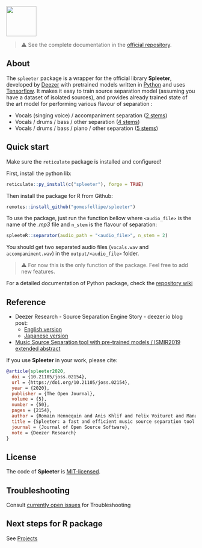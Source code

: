 <img src="https://github.com/deezer/spleeter/raw/master/images/spleeter_logo.png" height="80" />

> :warning: See the complete documentation in the [official repository](https://github.com/deezer/spleeter).

## About

The `spleeter` package is a wrapper for the official library **Spleeter**, developed by [Deezer](https://www.deezer.com/) with pretrained models
written in [Python](https://www.python.org/) and uses [Tensorflow](https://tensorflow.org/). It makes it easy
to train source separation model (assuming you have a dataset of isolated sources), and provides
already trained state of the art model for performing various flavour of separation :

* Vocals (singing voice) / accompaniment separation ([2 stems](https://github.com/deezer/spleeter/wiki/2.-Getting-started#using-2stems-model))
* Vocals / drums / bass / other separation ([4 stems](https://github.com/deezer/spleeter/wiki/2.-Getting-started#using-4stems-model))
* Vocals / drums / bass / piano / other separation ([5 stems](https://github.com/deezer/spleeter/wiki/2.-Getting-started#using-5stems-model))

## Quick start

Make sure the `reticulate` package is installed and configured!

First, install the python lib:

```r
reticulate::py_install(c("spleeter"), forge = TRUE)
```

Then install the package for R from Github:

```r
remotes::install_github("gomesfellipe/spleeter")
```

To use the package, just run the function bellow where `<audio_file>` is the name of the *.mp3* file and `n_stem` is the flavour of separation:

```r
spleeteR::separator(audio_path = "<audio_file>", n_stem = 2)
```

You should get two separated audio files (`vocals.wav` and `accompaniment.wav`) in the `output/<audio_file>` folder.

> :warning: For now this is the only function of the package. Feel free to add new features.

For a detailed documentation of Python package, check the [repository wiki](https://github.com/deezer/spleeter/wiki/1.-Installation)

## Reference

* Deezer Research - Source Separation Engine Story - deezer.io blog post:
  * [English version](https://deezer.io/releasing-spleeter-deezer-r-d-source-separation-engine-2b88985e797e)
  * [Japanese version](http://dzr.fm/splitterjp)
* [Music Source Separation tool with pre-trained models / ISMIR2019 extended abstract](http://archives.ismir.net/ismir2019/latebreaking/000036.pdf)

If you use **Spleeter** in your work, please cite:

```BibTeX
@article{spleeter2020,
  doi = {10.21105/joss.02154},
  url = {https://doi.org/10.21105/joss.02154},
  year = {2020},
  publisher = {The Open Journal},
  volume = {5},
  number = {50},
  pages = {2154},
  author = {Romain Hennequin and Anis Khlif and Felix Voituret and Manuel Moussallam},
  title = {Spleeter: a fast and efficient music source separation tool with pre-trained models},
  journal = {Journal of Open Source Software},
  note = {Deezer Research}
}
```

## License

The code of **Spleeter** is [MIT-licensed](LICENSE).

## Troubleshooting

Consult [currently open issues](https://github.com/deezer/spleeter/issues) for Troubleshooting 

## Next steps for R package

See [Projects](https://github.com/gomesfellipe/spleeteR/projects)
